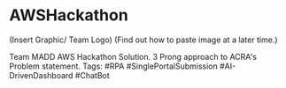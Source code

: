 # AWSHackathon
(Insert Graphic/ Team Logo) 
(Find out how to paste image at a later time.)

Team MADD AWS Hackathon Solution.
3 Prong approach to ACRA's Problem statement. 
Tags: #RPA #SinglePortalSubmission #AI-DrivenDashboard #ChatBot





